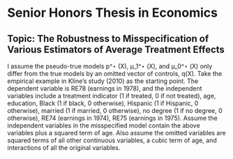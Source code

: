 # Senior Honors Thesis in Economics
## Topic: The Robustness to Misspecification of Various Estimators of Average Treatment Effects  
I assume the pseudo-true models p^⋆ (X), μ_1^⋆ (X), and μ_0^⋆ (X) only differ from the true models by an omitted vector of controls, q(X). Take the empirical example in Kline’s study (2010) as the starting point. The dependent variable is RE78 (earnings in 1978), and the independent variables include a treatment indicator (1 if treated, 0 if not treated), age, education, Black (1 if black, 0 otherwise), Hispanic (1 if Hispanic, 0 otherwise), married (1 if married, 0 otherwise), no degree (1 if no degree, 0 otherwise), RE74 (earnings in 1974), RE75 (earnings in 1975). Assume the independent variables in the misspecified model contain the above variables plus a squared term of age. Also assume the omitted variables are squared terms of all other continuous variables, a cubic term of age, and interactions of all the original variables. 
